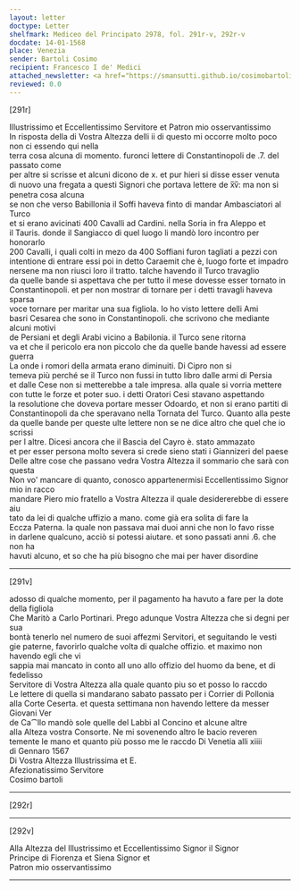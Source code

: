 ```yaml
---
layout: letter
doctype: Letter
shelfmark: Mediceo del Principato 2978, fol. 291r-v, 292r-v
docdate: 14-01-1568
place: Venezia
sender: Bartoli Cosimo
recipient: Francesco I de' Medici
attached_newsletter: <a href="https://smansutti.github.io/cosimobartoli/texts/3080_001/">3080_001</a>
reviewed: 0.0
---
```


[291r]  
  
  
Illustrissimo et Eccellentissimo Servitore et Patron mio osservantissimo  
In risposta della di Vostra Altezza delli ii di questo mi occorre molto poco non ci essendo qui nella  
terra cosa alcuna di momento. furonci lettere di Constantinopoli de .7. del passato come  
per altre si scrisse et alcuni dicono de x. et pur hieri si disse esser venuta  
di nuovo una fregata a questi Signori che portava lettere de x̅v̅: ma non si penetra cosa alcuna  
se non che verso Babillonia il Soffi haveva finto di mandar Ambasciatori al Turco  
et si erano avicinati 400 Cavalli ad Cardini. nella Soria in fra Aleppo et  
il Tauris. donde il Sangiacco di quel luogo li mandò loro incontro per honorarlo  
200 Cavalli, i quali colti in mezo da 400 Soffiani furon tagliati a pezzi con  
intentione di entrare essi poi in detto Caraemit che è, luogo forte et impadro  
nersene ma non riusci loro il tratto. talche havendo il Turco travaglio  
da quelle bande si aspettava che per tutto il mese dovesse esser tornato in  
Constantinopoli. et per non mostrar di tornare per i detti travagli haveva sparsa  
voce tornare per maritar una sua figliola. Io ho visto lettere delli Ami  
basri Cesarea che sono in Constantinopoli. che scrivono che mediante alcuni motivi  
de Persiani et degli Arabi vicino a Babilonia. il Turco sene ritorna  
va et che il pericolo era non piccolo che da quelle bande havessi ad essere guerra  
La onde i romori della armata erano diminuiti. Di Cipro non si  
temeva più perché se il Turco non fussi in tutto libro dalle armi di Persia  
et dalle Cese non si metterebbe a tale impresa. alla quale si vorria mettere  
con tutte le forze et poter suo. i detti Oratori Cesi stavano aspettando  
la resolutione che doveva portare messer Odoardo, et non si erano partiti di  
Constantinopoli da che speravano nella Tornata del Turco. Quanto alla peste  
da quelle bande per queste ulte lettere non se ne dice altro che quel che io scrissi  
per l altre. Dicesi ancora che il Bascia del Cayro è. stato ammazato  
et per esser persona molto severa si crede sieno stati i Giannizeri del paese  
Delle altre cose che passano vedra Vostra Altezza il sommario che sarà con questa  
Non vo' mancare di quanto, conosco appartenermisi Eccellentissimo Signor mio in racco  
mandare Piero mio fratello a Vostra Altezza il quale desidererebbe di essere aiu  
tato da lei di qualche uffizio a mano. come già era solita di fare la  
Eccza Paterna. la quale non passava mai duoi anni che non lo favo risse  
in darlene qualcuno, acciò si potessi aiutare. et sono passati anni .6. che non ha  
havuti alcuno, et so che ha più bisogno che mai per haver disordine  
  
---  

[291v]  
  
  
adosso di qualche momento, per il pagamento ha havuto a fare per la dote della figliola  
Che Maritò a Carlo Portinari. Prego adunque Vostra Altezza che si degni per sua  
bontà tenerlo nel numero de suoi affezmi Servitori, et seguitando le vesti  
gie paterne, favorirlo qualche volta di qualche offizio. et maximo non havendo egli che vi  
sappia mai mancato in conto all uno allo offizio del huomo da bene, et di fedelisso  
Servitore di Vostra Altezza alla quale quanto piu so et posso lo raccdo  
Le lettere di quella si mandarano sabato passato per i Corrier di Pollonia  
alla Corte Ceserta. et questa settimana non havendo lettere da messer Giovani Ver  
de Ca⁀llo mandò sole quelle del Labbi al Concino et alcune altre  
alla Alteza vostra Consorte. Ne mi sovenendo altro le bacio reveren  
temente le mano et quanto più posso me le raccdo Di Venetia alli xiiii  
di Gennaro 1567  
Di Vostra Altezza Illustrissima et E.  
Afezionatissimo Servitore  
Cosimo bartoli  
  
---  

[292r]  
  
  
  
---  

[292v]  
  
  
Alla Altezza del Illustrissimo et Eccellentissimo Signor il Signor  
Principe di Fiorenza et Siena Signor et  
Patron mio osservantissimo  
  
---  

